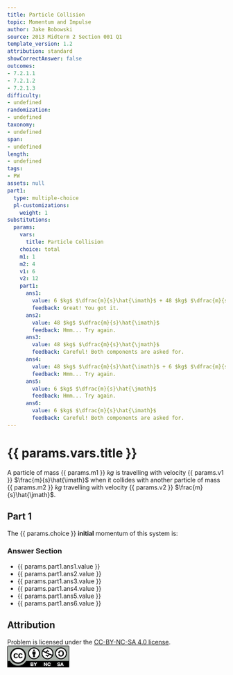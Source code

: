```yaml
---
title: Particle Collision
topic: Momentum and Impulse
author: Jake Bobowski
source: 2013 Midterm 2 Section 001 Q1
template_version: 1.2
attribution: standard
showCorrectAnswer: false
outcomes:
- 7.2.1.1
- 7.2.1.2
- 7.2.1.3
difficulty:
- undefined
randomization:
- undefined
taxonomy:
- undefined
span:
- undefined
length:
- undefined
tags:
- PW
assets: null
part1:
  type: multiple-choice
  pl-customizations:
    weight: 1
substitutions:
  params:
    vars:
      title: Particle Collision
    choice: total
    m1: 1
    m2: 4
    v1: 6
    v2: 12
    part1:
      ans1:
        value: 6 $kg$ $\dfrac{m}{s}\hat{\imath}$ + 48 $kg$ $\dfrac{m}{s}\hat{\jmath}$
        feedback: Great! You got it.
      ans2:
        value: 48 $kg$ $\dfrac{m}{s}\hat{\imath}$
        feedback: Hmm... Try again.
      ans3:
        value: 48 $kg$ $\dfrac{m}{s}\hat{\jmath}$
        feedback: Careful! Both components are asked for.
      ans4:
        value: 48 $kg$ $\dfrac{m}{s}\hat{\imath}$ + 6 $kg$ $\dfrac{m}{s}\hat{\jmath}$
        feedback: Hmm... Try again.
      ans5:
        value: 6 $kg$ $\dfrac{m}{s}\hat{\jmath}$
        feedback: Hmm... Try again.
      ans6:
        value: 6 $kg$ $\dfrac{m}{s}\hat{\imath}$
        feedback: Careful! Both components are asked for.
---
```

# {{ params.vars.title }}
A particle of mass {{ params.m1 }} $kg$ is travelling with velocity {{ params.v1 }} $\frac{m}{s}\hat{\imath}$ when it collides with another particle of mass {{ params.m2 }} $kg$ travelling with velocity {{ params.v2 }} $\frac{m}{s}\hat{\jmath}$.

## Part 1

The {{ params.choice }} **initial** momentum of this system is:

### Answer Section

- {{ params.part1.ans1.value }}
- {{ params.part1.ans2.value }}
- {{ params.part1.ans3.value }}
- {{ params.part1.ans4.value }}
- {{ params.part1.ans5.value }}
- {{ params.part1.ans6.value }}

## Attribution

Problem is licensed under the [CC-BY-NC-SA 4.0 license](https://creativecommons.org/licenses/by-nc-sa/4.0/).<br> ![The Creative Commons 4.0 license requiring attribution-BY, non-commercial-NC, and share-alike-SA license.](https://raw.githubusercontent.com/firasm/bits/master/by-nc-sa.png)